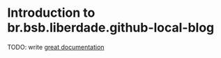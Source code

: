 # Introduction to br.bsb.liberdade.github-local-blog

TODO: write [great documentation](http://jacobian.org/writing/what-to-write/)

